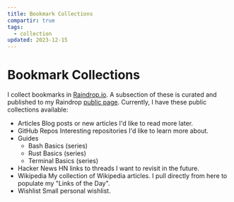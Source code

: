```yaml
---
title: Bookmark Collections
compartir: true
tags:
  - collection
updated: 2023-12-15
---
```


# Bookmark Collections

I collect bookmarks in [Raindrop.io](https://raindrop.io/). A subsection of these is curated and published to my Raindrop [public page](https://raindrop.io/SemanticData). Currently, I have these public collections available:

- Articles Blog posts or new articles I'd like to read more later.
- GitHub Repos Interesting repositories I'd like to learn more about.
- Guides
  - Bash Basics (series)
  - Rust Basics (series)
  - Terminal Basics (series)
- Hacker News HN links to threads I want to revisit in the future.
- Wikipedia My collection of Wikipedia articles. I pull directly from here to populate my "Links of the Day".
- Wishlist Small personal wishlist.
